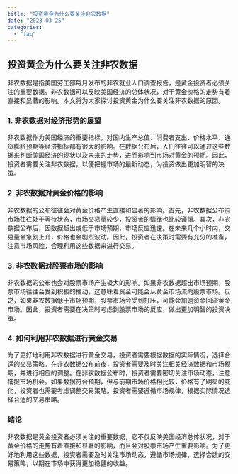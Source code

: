 ```yaml
---
title: "投资黄金为什么要关注非农数据"
date: "2023-03-25"
categories: 
  - "faq"
---
```


## 投资黄金为什么要关注非农数据

非农数据是指美国劳工部每月发布的非农就业人口调查报告，是黄金投资者必须关注的重要数据。非农数据可以反映美国经济的总体状况，对于黄金价格的走势有着直接和显著的影响。本文将为大家探讨投资黄金为什么要关注非农数据的原因。

### 1\. 非农数据对经济形势的展望

非农数据作为美国经济的重要指标，对国内生产总值、消费者支出、价格水平、通货膨胀预期等经济指标都有很大的影响。在数据公布后，人们往往可以通过这些数据来判断美国经济的现状以及未来的走势，进而影响到市场对黄金的预期。因此，投资者需要关注非农数据，以便把握市场的最新动态，为投资做出更加明智的决策。

### 2\. 非农数据对黄金价格的影响

非农数据的公布往往会对黄金价格产生直接和显著的影响。首先，非农数据公布前市场往往处于等待状态，市场交易量较少，投资者的情绪也比较谨慎。其次，非农数据公布后，因数据超出或低于市场预期，市场反应迅速。在未来几个小时内，交易量会急剧上升，价格也会剧烈波动。因此，投资者在决策时需要有充分的准备，注意市场风险，合理利用这些数据来进行交易。

### 3\. 非农数据对股票市场的影响

非农数据的公布也会对股票市场产生极大的影响。如果非农数据超出市场预期，股票市场往往会受到积极的推动，这意味着资金可能会从黄金市场流向股票市场。反之，如果非农数据低于市场预期，股票市场会受到打压，可能会加速资金回流黄金市场。因此，投资者需要在决策时考虑到股票市场的反应，做出更加明智的投资决策。

### 4\. 如何利用非农数据进行黄金交易

为了更好地利用非农数据进行黄金交易，投资者需要根据数据的实际情况，选择合适的交易策略。在非农数据公布前夜，投资者需要及时关注相关经济数据和市场预期，并进行相应的调整。在非农数据公布时，投资者需要密切关注市场动态，注意捕捉市场机会。如果数据符合预期，但与前期市场价格相比较，价格有了明显的变化，投资者也需要考虑调整交易策略。投资者需要遵循市场规律，根据实际情况选择合适的交易策略。

### 结论

非农数据是黄金投资者必须关注的重要数据，它不仅反映美国经济总体状况，对于黄金价格的走势有着直接和显著的影响，而且会对股票市场产生重要影响。为了更好地利用这些数据，投资者需要及时关注市场动态，遵循市场规律，选择合适的交易策略，以期在市场中获得更加稳健的收益。
